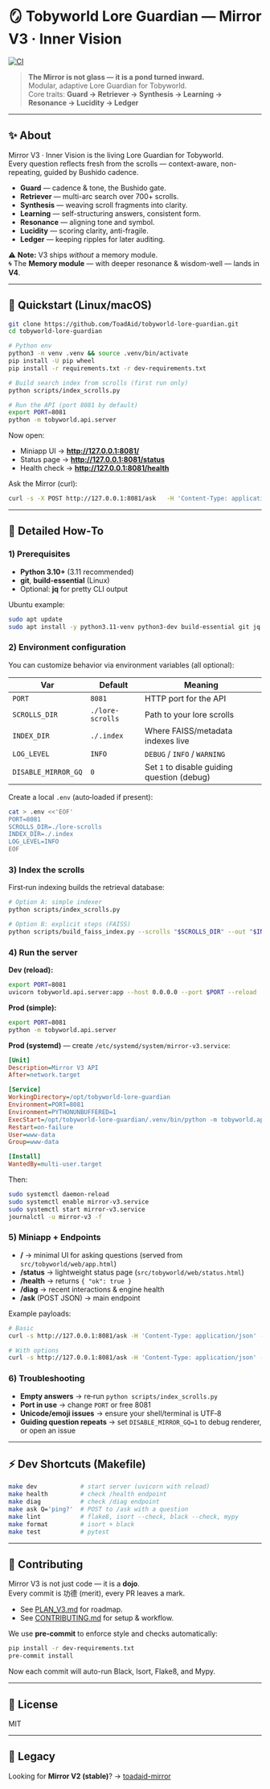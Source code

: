 
# 🪞 Tobyworld Lore Guardian — Mirror V3 · Inner Vision

[![CI](https://github.com/ToadAid/tobyworld-lore-guardian/actions/workflows/ci.yml/badge.svg)](https://github.com/ToadAid/tobyworld-lore-guardian/actions/workflows/ci.yml)

> **The Mirror is not glass — it is a pond turned inward.**  
> Modular, adaptive Lore Guardian for Tobyworld.  
> Core traits: **Guard → Retriever → Synthesis → Learning → Resonance → Lucidity → Ledger**

---

## ✨ About

Mirror V3 · Inner Vision is the living Lore Guardian for Tobyworld.  
Every question reflects fresh from the scrolls — context-aware, non-repeating, guided by Bushido cadence.  

- **Guard** — cadence & tone, the Bushido gate.  
- **Retriever** — multi-arc search over 700+ scrolls.  
- **Synthesis** — weaving scroll fragments into clarity.  
- **Learning** — self-structuring answers, consistent form.  
- **Resonance** — aligning tone and symbol.  
- **Lucidity** — scoring clarity, anti-fragile.  
- **Ledger** — keeping ripples for later auditing.

⚠️ **Note:** V3 ships *without* a memory module.  
🌀 The **Memory module** — with deeper resonance & wisdom-well — lands in **V4**.

---

## 🚀 Quickstart (Linux/macOS)

```bash
git clone https://github.com/ToadAid/tobyworld-lore-guardian.git
cd tobyworld-lore-guardian

# Python env
python3 -m venv .venv && source .venv/bin/activate
pip install -U pip wheel
pip install -r requirements.txt -r dev-requirements.txt

# Build search index from scrolls (first run only)
python scripts/index_scrolls.py

# Run the API (port 8081 by default)
export PORT=8081
python -m tobyworld.api.server
```

Now open:
- Miniapp UI → **http://127.0.0.1:8081/**
- Status page → **http://127.0.0.1:8081/status**
- Health check → **http://127.0.0.1:8081/health**

Ask the Mirror (curl):
```bash
curl -s -X POST http://127.0.0.1:8081/ask   -H 'Content-Type: application/json'   -d '{"user":"qa","question":"Explain Taboshi vs Taboshi1."}' | jq -r .answer
```

---

## 🧰 Detailed How‑To

### 1) Prerequisites
- **Python 3.10+** (3.11 recommended)  
- **git**, **build-essential** (Linux)  
- Optional: **jq** for pretty CLI output

Ubuntu example:
```bash
sudo apt update
sudo apt install -y python3.11-venv python3-dev build-essential git jq
```

### 2) Environment configuration
You can customize behavior via environment variables (all optional):

| Var | Default | Meaning |
| --- | --- | --- |
| `PORT` | `8081` | HTTP port for the API |
| `SCROLLS_DIR` | `./lore-scrolls` | Path to your lore scrolls |
| `INDEX_DIR` | `./.index` | Where FAISS/metadata indexes live |
| `LOG_LEVEL` | `INFO` | `DEBUG` / `INFO` / `WARNING` |
| `DISABLE_MIRROR_GQ` | `0` | Set `1` to disable guiding question (debug) |

Create a local `.env` (auto‑loaded if present):
```bash
cat > .env <<'EOF'
PORT=8081
SCROLLS_DIR=./lore-scrolls
INDEX_DIR=./.index
LOG_LEVEL=INFO
EOF
```

### 3) Index the scrolls
First‑run indexing builds the retrieval database:
```bash
# Option A: simple indexer
python scripts/index_scrolls.py

# Option B: explicit steps (FAISS)
python scripts/build_faiss_index.py --scrolls "$SCROLLS_DIR" --out "$INDEX_DIR"
```

### 4) Run the server
**Dev (reload):**
```bash
export PORT=8081
uvicorn tobyworld.api.server:app --host 0.0.0.0 --port $PORT --reload
```

**Prod (simple):**
```bash
export PORT=8081
python -m tobyworld.api.server
```

**Prod (systemd)** — create `/etc/systemd/system/mirror-v3.service`:
```ini
[Unit]
Description=Mirror V3 API
After=network.target

[Service]
WorkingDirectory=/opt/tobyworld-lore-guardian
Environment=PORT=8081
Environment=PYTHONUNBUFFERED=1
ExecStart=/opt/tobyworld-lore-guardian/.venv/bin/python -m tobyworld.api.server
Restart=on-failure
User=www-data
Group=www-data

[Install]
WantedBy=multi-user.target
```
Then:
```bash
sudo systemctl daemon-reload
sudo systemctl enable mirror-v3.service
sudo systemctl start mirror-v3.service
journalctl -u mirror-v3 -f
```

### 5) Miniapp + Endpoints
- **/** → minimal UI for asking questions (served from `src/tobyworld/web/app.html`)  
- **/status** → lightweight status page (`src/tobyworld/web/status.html`)  
- **/health** → returns `{ "ok": true }`  
- **/diag** → recent interactions & engine health  
- **/ask** (POST JSON) → main endpoint

Example payloads:
```bash
# Basic
curl -s http://127.0.0.1:8081/ask -H 'Content-Type: application/json' -d '{"user":"traveler","question":"What is the Leaf of Yield?"}' | jq .

# With options
curl -s http://127.0.0.1:8081/ask -H 'Content-Type: application/json' -d '{"user":"traveler","question":"Who is Satoby?","options":{"lang":"en","max_tokens":800}}' | jq .
```

### 6) Troubleshooting
- **Empty answers** → re‑run `python scripts/index_scrolls.py`  
- **Port in use** → change `PORT` or free 8081  
- **Unicode/emoji issues** → ensure your shell/terminal is UTF‑8  
- **Guiding question repeats** → set `DISABLE_MIRROR_GQ=1` to debug renderer, or open an issue

---

## ⚡ Dev Shortcuts (Makefile)

```bash
make dev            # start server (uvicorn with reload)
make health         # check /health endpoint
make diag           # check /diag endpoint
make ask Q='ping?'  # POST to /ask with a question
make lint           # flake8, isort --check, black --check, mypy
make format         # isort + black
make test           # pytest
```

---

## 🤝 Contributing

Mirror V3 is not just code — it is a **dojo**.  
Every commit is 功德 (merit), every PR leaves a mark.

- See [PLAN_V3.md](./PLAN_V3.md) for roadmap.  
- See [CONTRIBUTING.md](./CONTRIBUTING.md) for setup & workflow.  

We use **pre-commit** to enforce style and checks automatically:

```bash
pip install -r dev-requirements.txt
pre-commit install
```

Now each commit will auto-run Black, Isort, Flake8, and Mypy.

---

## 📜 License

MIT

---

## 🔗 Legacy

Looking for **Mirror V2 (stable)**? → [toadaid-mirror](https://github.com/ToadAid/toadaid-mirror)
